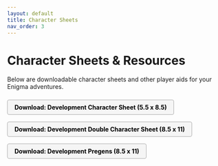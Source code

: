 ```yaml
---
layout: default
title: Character Sheets
nav_order: 3
---
```


# Character Sheets & Resources

Below are downloadable character sheets and other player aids for your Enigma adventures.

<style>
.download-list a {
  display: inline-block;
  margin: 0.5rem 0;
  padding: 0.5rem 1rem;
  background-color: #f5f5f5;
  color: #000;
  border: 1px solid #aaa;
  border-radius: 4px;
  text-decoration: none;
  font-weight: bold;
}
.download-list a:hover {
  background-color: #eaeaea;
}
</style>

<div class="download-list">

<a href="/assets/downloads/Enigma Dev Character Sheet (5.5x8.5).pdf" download>Download: Development Character Sheet (5.5 x 8.5)</a><br>
<a href="/assets/downloads/Enigma Dev Character Sheet (2 - 8.5x11).pdf" download>Download: Development Double Character Sheet (8.5 x 11)</a><br>
<a href="/assets/downloads/Enigma Dev Pregens.pdf" download>Download: Development Pregens (8.5 x 11)</a><br>

</div>